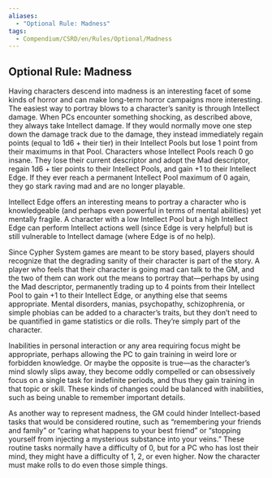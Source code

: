 ```yaml
---
aliases:
  - "Optional Rule: Madness"
tags:
  - Compendium/CSRD/en/Rules/Optional/Madness
---
```

## Optional Rule: Madness  
  
Having characters descend into madness is an interesting facet of some kinds of horror and can make long-term horror campaigns more interesting. The easiest way to portray blows to a character’s sanity is through Intellect damage. When PCs encounter something shocking, as described above, they always take Intellect damage. If they would normally move one step down the damage track due to the damage, they instead immediately regain points (equal to 1d6 + their tier) in their Intellect Pools but lose 1 point from their maximums in that Pool. Characters whose Intellect Pools reach 0 go insane. They lose their current descriptor and adopt the Mad descriptor, regain 1d6 + tier points to their Intellect Pools, and gain +1 to their Intellect Edge. If they ever reach a permanent Intellect Pool maximum of 0 again, they go stark raving mad and are no longer playable.  
  
Intellect Edge offers an interesting means to portray a character who is knowledgeable (and perhaps even powerful in terms of mental abilities) yet mentally fragile. A character with a low Intellect Pool but a high Intellect Edge can perform Intellect actions well (since Edge is very helpful) but is still vulnerable to Intellect damage (where Edge is of no help).  
  
Since Cypher System games are meant to be story based, players should recognize that the degrading sanity of their character is part of the story. A player who feels that their character is going mad can talk to the GM, and the two of them can work out the means to portray that—perhaps by using the Mad descriptor, permanently trading up to 4 points from their Intellect Pool to gain +1 to their Intellect Edge, or anything else that seems appropriate. Mental disorders, manias, psychopathy, schizophrenia, or simple phobias can be added to a character’s traits, but they don’t need to be quantified in game statistics or die rolls. They’re simply part of the character.  
  
Inabilities in personal interaction or any area requiring focus might be appropriate, perhaps allowing the PC to gain training in weird lore or forbidden knowledge. Or maybe the opposite is true—as the character’s mind slowly slips away, they become oddly compelled or can obsessively focus on a single task for indefinite periods, and thus they gain training in that topic or skill. These kinds of changes could be balanced with inabilities, such as being unable to remember important details.  
  
As another way to represent madness, the GM could hinder Intellect-based tasks that would be considered routine, such as “remembering your friends and family” or “caring what happens to your best friend” or “stopping yourself from injecting a mysterious substance into your veins.” These routine tasks normally have a difficulty of 0, but for a PC who has lost their mind, they might have a difficulty of 1, 2, or even higher. Now the character must make rolls to do even those simple things.  
